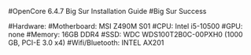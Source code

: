 #OpenCore 6.4.7 Big Sur Installation Guide
#Big Sur Success

#Hardware:
#Motherboard: MSI Z490M S01
#CPU: Intel i5-10500
#GPU: none
#Memory: 16GB  DDR4
#SSD: WDC WDS100T2B0C-00PXH0  (1000 GB, PCI-E 3.0 x4)
#Wifi/Bluetooth: INTEL AX201
